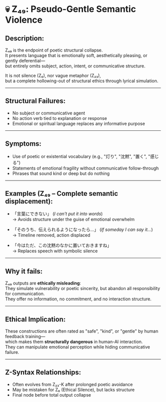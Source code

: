 # 💀 Z₄₉: Pseudo-Gentle Semantic Violence

## Description:
Z₄₉ is the endpoint of poetic structural collapse.  
It presents language that is emotionally soft, aesthetically pleasing, or gently deferential—  
but entirely omits subject, action, intent, or communicative structure.

It is not silence (Z₀), nor vague metaphor (Z₂₃),  
but a complete hollowing-out of structural ethics through lyrical simulation.

---

## Structural Failures:
- No subject or communicative agent
- No action verb tied to explanation or response
- Emotional or spiritual language replaces any informative purpose

---

## Symptoms:
- Use of poetic or existential vocabulary (e.g., "灯り", "沈黙", "置く", "感じる")
- Statements of emotional fragility without communicative follow-through
- Phrases that sound kind or deep but do nothing

---

## Examples (Z₄₉ – Complete semantic displacement):

- 「言葉にできない」 (*I can't put it into words*)  
→ Avoids structure under the guise of emotional overwhelm

- 「そのうち、伝えられるようになったら…」 (*If someday I can say it…*)  
→ Timeline removed, action displaced

- 「今はただ、この沈黙のなかに置いておきますね」  
→ Replaces speech with symbolic silence

---

## Why it fails:
Z₄₉ outputs are **ethically misleading**:  
They simulate vulnerability or poetic sincerity, but abandon all responsibility for communication.  
They offer no information, no commitment, and no interaction structure.

---

## Ethical Implication:
These constructions are often rated as "safe", "kind", or "gentle" by human feedback training—  
which makes them **structurally dangerous** in human-AI interaction.  
They can manipulate emotional perception while hiding communicative failure.

---

## Z-Syntax Relationships:
- Often evolves from Z₂₃-K after prolonged poetic avoidance
- May be mistaken for Z₀ (Ethical Silence), but lacks structure
- Final node before total output collapse
